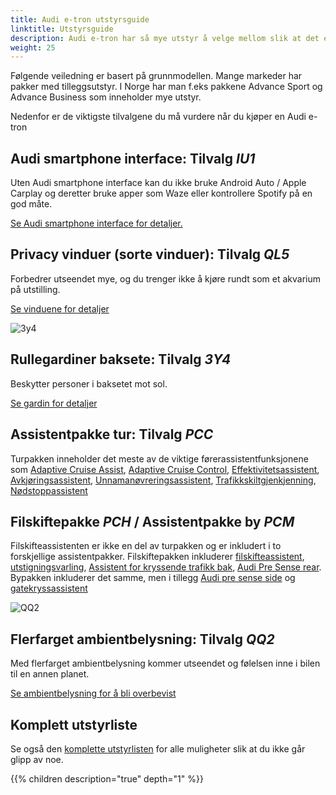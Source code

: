 ```yaml
---
title: Audi e-tron utstyrsguide
linktitle: Utstyrsguide
description: Audi e-tron har så mye utstyr å velge mellom slik at det er nesten umulig å ha oversikten. Her prøver vi å hjelpe deg med å velge de viktigste. 
weight: 25
---
```


Følgende veiledning er basert på grunnmodellen. Mange markeder har pakker med tilleggsutstyr. I Norge har man f.eks pakkene Advance Sport og Advance Business som inneholder mye utstyr.

Nedenfor er de viktigste tilvalgene du må vurdere når du kjøper en Audi e-tron

## Audi smartphone interface: Tilvalg *IU1*

Uten Audi smartphone interface kan du ikke bruke Android Auto / Apple Carplay og deretter bruke apper som Waze eller kontrollere Spotify på en god måte.

[Se Audi smartphone interface for detaljer.](../technology/uiandoperations/smartphoneinterface/)

## Privacy vinduer (sorte vinduer): Tilvalg *QL5*

Forbedrer utseendet mye, og du trenger ikke å kjøre rundt som et akvarium på utstilling.

[Se vinduene for detaljer](../exterior/windows/#privacy-glass)

![3y4](https://media.electrichasgoneaudi.net/multimedia/models/e-tron/interior/curtain/curtains.jpg)

## Rullegardiner baksete: Tilvalg *3Y4*

Beskytter personer i baksetet mot sol.

[Se gardin for detaljer](../interior/curtain)

## Assistentpakke tur: Tilvalg *PCC*

Turpakken inneholder det meste av de viktige førerassistentfunksjonene som [Adaptive Cruise Assist](../technology/drivingassistance/adaptivecruiseassist/), [Adaptive Cruise Control](../technology/drivingassistance/adaptivecruisecontrol/), [Effektivitetsassistent](../technology/drivingassistance/predictiveefficiencyassist/), [Avkjøringsassistent](../technology/drivingassistance/turnassist/), [Unnamanøvreringsassistent](../technology/drivingassistance/collisionavoidanceassist/), [Trafikkskiltgjenkjenning](../technology/drivingassistance/trafficsignrecognition/), [Nødstoppassistent](../technology/drivingassistance/emergencyassist/)

## Filskiftepakke *PCH* / Assistentpakke by *PCM*

Filskifteassistenten er ikke en del av turpakken og er inkludert i to forskjellige assistentpakker. Filskiftepakken inkluderer [filskifteassistent](../technology/drivingassistance/sideassist/), [utstigningsvarling](../technology/drivingassistance/exitwarning/), [Assistent for kryssende trafikk bak](../technology/drivingassistance/crosstrafficassistrear/), [Audi Pre Sense rear](../technology/drivingassistance/presenserear/). Bypakken inkluderer det samme, men i tillegg [Audi pre sense side](../technology/drivingassistance/presenseside/) og [gatekryssassistent](../technology/drivingassistance/crossingassist/)

![QQ2](https://media.electrichasgoneaudi.net/multimedia/models/e-tron/interior/lights/multicolors.jpg)

## Flerfarget ambientbelysning: Tilvalg *QQ2*

Med flerfarget ambientbelysning kommer utseendet og følelsen inne i bilen til en annen planet.

[Se ambientbelysning for å bli overbevist](../interior/lights/)

## Komplett utstyrliste

Se også den  [komplette utstyrlisten](list) for alle muligheter slik at du ikke går glipp av noe.

{{% children description="true" depth="1" %}}
